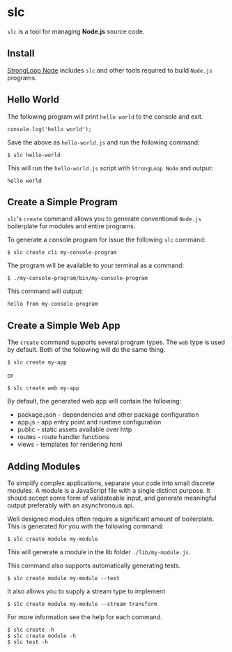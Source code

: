 # slc

`slc` is a tool for managing **Node.js** source code.

## Install

[StrongLoop Node](http://strongloop.com/products#downloads) includes `slc` and
other tools required to build `Node.js` programs.

## Hello World

The following program will print `hello world` to the console and exit.

    console.log('hello world');
    
Save the above as `hello-world.js` and run the following command:

    $ slc hello-world
    
This will run the `hello-world.js` script with `StrongLoop Node` and output:

    hello world
    
## Create a Simple Program

`slc`'s `create` command allows you to generate conventional `Node.js`
boilerplate for modules and entire programs.

To generate a console program for issue the following `slc` command:

    $ slc create cli my-console-program

The program will be available to your terminal as a command:

    $ ./my-console-program/bin/my-console-program

This command will output:

    hello from my-console-program

## Create a Simple Web App

The `create` command supports several program types. The `web` type is used by default. Both of the following will do the same thing.

    $ slc create my-app
    
or

    $ slc create web my-app
    
By default, the generated web app will contain the following:

 - package.json - dependencies and other package configuration
 - app.js       - app entry point and runtime configuration
 - public       - static assets available over http
 - routes       - route handler functions
 - views        - templates for rendering html
 
## Adding Modules

To simplify complex applications, separate your code into small discrete modules. A module is a JavaScript file with a single distinct purpose. It should accept some form of validateable input, and generate meaningful output preferably with an asynchronous api.

Well designed modules often require a significant amount of boilerplate. This is generated for you with the following command:
    
    $ slc create module my-module
    
This will generate a module in the lib folder `./lib/my-module.js`.

This command also supports automatically generating tests.

    $ slc create module my-module --test

It also allows you to supply a stream type to implement

    $ slc create module my-module --stream transform

For more information see the help for each command.

    $ slc create -h
    $ slc create module -h
    $ slc test -h
